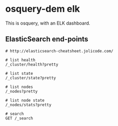 # osquery-dem elk

This is osquery, with an ELK dashboard.


## ElasticSearch end-points
```shell
# http://elasticsearch-cheatsheet.jolicode.com/

# list health
/_cluster/health?pretty

# list state
/_cluster/state?pretty

# list nodes
/_nodes?pretty

# list node state
/_nodes/stats?pretty

# search
GET /_search
```